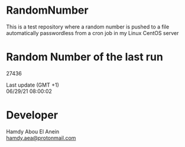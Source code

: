 # RandomNumber    
This is a test repository where a random number is pushed to a file automatically passwordless from a cron job in my Linux CentOS server    
# Random Number of the last run   
27436
      
Last update (GMT +1)    
06/29/21 08:00:02
# Developer    
Hamdy Abou El Anein   
hamdy.aea@protonmail.com

